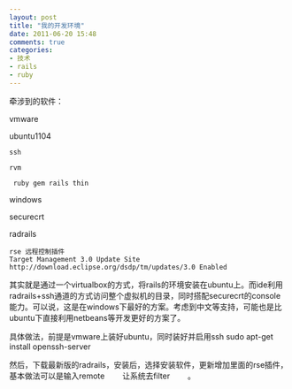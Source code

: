 ```yaml
---
layout: post
title: "我的开发环境"
date: 2011-06-20 15:48
comments: true
categories: 
- 技术
- rails
- ruby
---
```


牵涉到的软件：

vmware

  ubuntu1104

    ssh

    rvm

     ruby gem rails thin


windows

  securecrt

  radrails

    rse 远程控制插件
    Target Management 3.0 Update Site	http://download.eclipse.org/dsdp/tm/updates/3.0	Enabled

其实就是通过一个virtualbox的方式，将rails的环境安装在ubuntu上。而ide利用radrails+ssh通道的方式访问整个虚拟机的目录，同时搭配securecrt的console能力。可以说，这是在windows下最好的方案。考虑到中文等支持，可能也是比ubuntu下直接利用netbeans等开发更好的方案了。

具体做法，前提是vmware上装好ubuntu，同时装好并启用ssh
sudo apt-get install openssh-server

然后，下载最新版的radrails，安装后，选择安装软件，更新增加里面的rse插件，基本做法可以是输入remote
　　让系统去filter
　　。